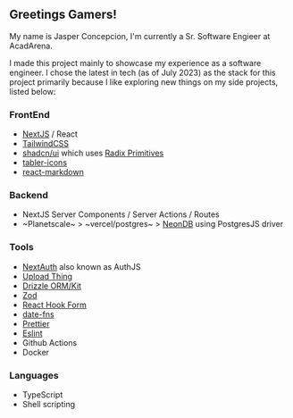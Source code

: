 ## Greetings Gamers!

My name is Jasper Concepcion, I'm currently a Sr. Software Engieer at AcadArena.

I made this project mainly to showcase my experience as a software engineer.
I chose the latest in tech (as of July 2023) as the stack for this project primarily because I like exploring new things on my side projects, listed below:

### FrontEnd

- [NextJS](https://nextjs.org) / React
- [TailwindCSS](https://tailwindcss.com/)
- [shadcn/ui](https://ui.shadcn.com) which uses [Radix Primitives](https://www.radix-ui.com/)
- [tabler-icons](https://tabler.io/docs/icons/react)
- [react-markdown](https://github.com/remarkjs/react-markdown)

### Backend

- NextJS Server Components / Server Actions / Routes
- ~Planetscale~ > ~vercel/postgres~ > [NeonDB](https://neon.tech/) using PostgresJS driver

### Tools

- [NextAuth](https://next-auth.js.org/) also known as AuthJS
- [Upload Thing](https://uploadthing.com/)
- [Drizzle ORM/Kit](https://orm.drizzle.team/)
- [Zod](https://github.com/colinhacks/zod)
- [React Hook Form](https://www.react-hook-form.com/)
- [date-fns](https://date-fns.org/)
- [Prettier](https://prettier.io/)
- [Eslint](https://eslint.org/)
- Github Actions
- Docker

### Languages

- TypeScript
- Shell scripting
